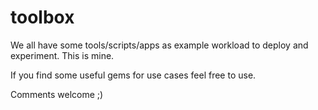 # toolbox

We all have some tools/scripts/apps as example workload to deploy and experiment. This is mine.

If you find some useful gems for use cases feel free to use.

Comments welcome ;)
